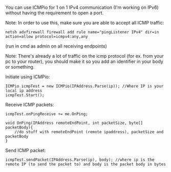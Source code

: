 You can use ICMPio for 1 on 1 IPv4 communication (I'm working on IPv6) without having the requirement to open a port.

Note:
In order to use this, make sure you are able to accept all ICMP traffic:

    netsh advfirewall firewall add rule name="pingListener IPv4" dir=in action=allow protocol=icmpv4:any,any

(run in cmd as admin on all receiving endpoints)


Note: 
There's already a lot of traffic on the icmp protocol (for ex. from your pc to your router), you should make it so you add an identifier in your body or something.


Initiate using ICMPio:

    ICMPio icmpTest = new ICMPio(IPAddress.Parse(ip)); //Where IP is your local ip address
    icmpTest.Start();
    
Receive ICMP packets:

    icmpTest.onPingReceive += me.OnPing;
    
    void OnPing(IPAddress remoteEndPoint, int packetSize, byte[] packetBody){
        //do stuff with remoteEndPoint (remote ipaddress), packetSize and packetBody
    }
    
Send ICMP packet:

    icmpTest.sendPacket(IPAddress.Parse(ip), body); //where ip is the remote IP (to send the packet to) and body is the packet body in bytes
